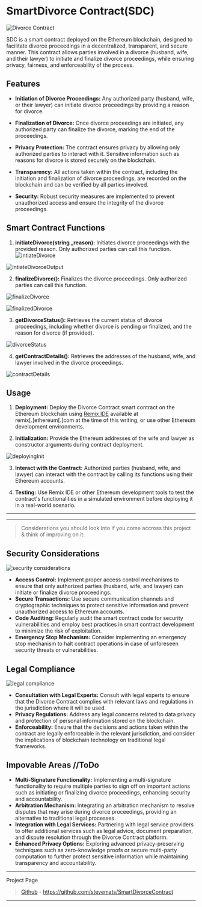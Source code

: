 # SmartDivorce Contract(SDC)

![Divorce Contract](./Assets/Images/divorceContract.jpg)

SDC is a smart contract deployed on the Ethereum blockchain, designed to facilitate divorce proceedings in a decentralized, transparent, and secure manner. This contract allows parties involved in a divorce (husband, wife, and their lawyer) to initiate and finalize divorce proceedings, while ensuring privacy, fairness, and enforceability of the process.

## Features

- **Initiation of Divorce Proceedings:** Any authorized party (husband, wife, or their lawyer) can initiate divorce proceedings by providing a reason for divorce.
- **Finalization of Divorce:** Once divorce proceedings are initiated, any authorized party can finalize the divorce, marking the end of the proceedings.

- **Privacy Protection:** The contract ensures privacy by allowing only authorized parties to interact with it. Sensitive information such as reasons for divorce is stored securely on the blockchain.

- **Transparency:** All actions taken within the contract, including the initiation and finalization of divorce proceedings, are recorded on the blockchain and can be verified by all parties involved.

- **Security:** Robust security measures are implemented to prevent unauthorized access and ensure the integrity of the divorce proceedings.

## Smart Contract Functions

1. **initiateDivorce(string \_reason):** Initiates divorce proceedings with the provided reason. Only authorized parties can call this function.
   ![intiateDivorce](./Assets/Images/intiateDivorce.png)

![intiateDivorceOutput](./Assets/Images/intiateDivorceOutput.png)

2. **finalizeDivorce():** Finalizes the divorce proceedings. Only authorized parties can call this function.

![finalizeDivorce](./Assets/Images/finalizeDivorce.png)

![finalizedDivorce](./Assets/Images/finalized.png)

3. **getDivorceStatus():** Retrieves the current status of divorce proceedings, including whether divorce is pending or finalized, and the reason for divorce (if provided).

![divorceStatus](./Assets/Images/divorcestatus.png)

4. **getContractDetails():** Retrieves the addresses of the husband, wife, and lawyer involved in the divorce proceedings.

![contractDetails](./Assets/Images/contractDetails.png)

## Usage

1. **Deployment:** Deploy the Divorce Contract smart contract on the Ethereum blockchain using [Remix IDE](https://remix-ide.readthedocs.io/en/latest/compile.html) available at remix[.]ethereum[.]com at the time of this writing, or use other Ethereum development environments.

2. **Initialization:** Provide the Ethereum addresses of the wife and lawyer as constructor arguments during contract deployment.

![deployingInit](./Assets/Images/deployingInit.png)

3. **Interact with the Contract:** Authorized parties (husband, wife, and lawyer) can interact with the contract by calling its functions using their Ethereum accounts.

4. **Testing:** Use Remix IDE or other Ethereum development tools to test the contract's functionalities in a simulated environment before deploying it in a real-world scenario.

---

---

> Considerations you should look into if you come accross this project & think of improving on it:

## Security Considerations

![security considerations](./Assets/Images/sec.jpg)

- **Access Control:** Implement proper access control mechanisms to ensure that only authorized parties (husband, wife, and lawyer) can initiate or finalize divorce proceedings.
- **Secure Transactions:** Use secure communication channels and cryptographic techniques to protect sensitive information and prevent unauthorized access to Ethereum accounts.
- **Code Auditing:** Regularly audit the smart contract code for security vulnerabilities and employ best practices in smart contract development to minimize the risk of exploitation.
- **Emergency Stop Mechanism:** Consider implementing an emergency stop mechanism to halt contract operations in case of unforeseen security threats or vulnerabilities.

## Legal Compliance

![legal compliance](./Assets/Images/compliance.jpg)

- **Consultation with Legal Experts:** Consult with legal experts to ensure that the Divorce Contract complies with relevant laws and regulations in the jurisdiction where it will be used.
- **Privacy Regulations:** Address any legal concerns related to data privacy and protection of personal information stored on the blockchain.
- **Enforceability:** Ensure that the decisions and actions taken within the contract are legally enforceable in the relevant jurisdiction, and consider the implications of blockchain technology on traditional legal frameworks.

## Impovable Areas //ToDo

- **Multi-Signature Functionality:** Implementing a multi-signature functionality to require multiple parties to sign off on important actions such as initiating or finalizing divorce proceedings, enhancing security and accountability.
- **Arbitration Mechanism:** Integrating an arbitration mechanism to resolve disputes that may arise during divorce proceedings, providing an alternative to traditional legal processes.
- **Integration with Legal Services:** Partnering with legal service providers to offer additional services such as legal advice, document preparation, and dispute resolution through the Divorce Contract platform.
- **Enhanced Privacy Options:** Exploring advanced privacy-preserving techniques such as zero-knowledge proofs or secure multi-party computation to further protect sensitive information while maintaining transparency and accountability.

---

Project Page

> [Github](https://github.com/stevemats) - https://github.com/stevemats/SmartDivorceContract

---
